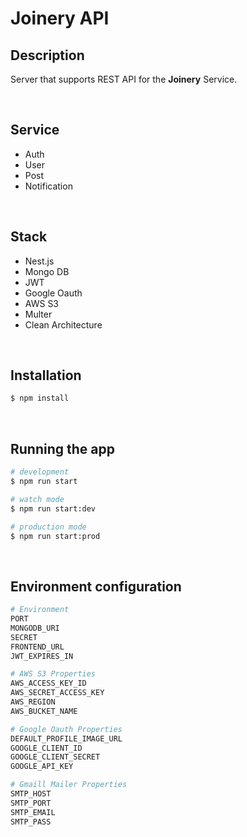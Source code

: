 # Joinery API

## Description

Server that supports REST API for the **Joinery** Service.

<br/>

## Service

* Auth
* User
* Post
* Notification

<br/>

## Stack

* Nest.js
* Mongo DB
* JWT
* Google Oauth
* AWS S3
* Multer
* Clean Architecture

<br/>

## Installation

```bash
$ npm install
```

<br/>

## Running the app

```bash
# development
$ npm run start

# watch mode
$ npm run start:dev

# production mode
$ npm run start:prod
```
<br/>

## Environment configuration

```bash
# Environment
PORT
MONGODB_URI
SECRET
FRONTEND_URL
JWT_EXPIRES_IN

# AWS S3 Properties
AWS_ACCESS_KEY_ID
AWS_SECRET_ACCESS_KEY
AWS_REGION
AWS_BUCKET_NAME

# Google Oauth Properties
DEFAULT_PROFILE_IMAGE_URL
GOOGLE_CLIENT_ID
GOOGLE_CLIENT_SECRET
GOOGLE_API_KEY

# Gmaill Mailer Properties
SMTP_HOST
SMTP_PORT
SMTP_EMAIL
SMTP_PASS
```
